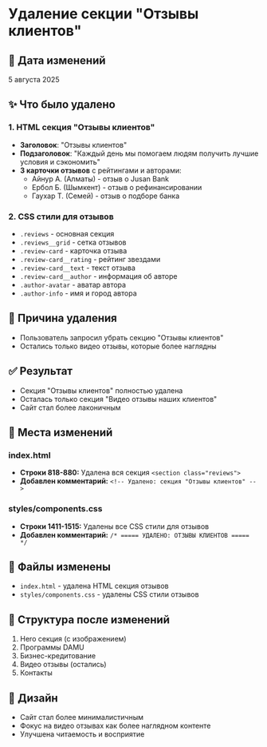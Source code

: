 # Удаление секции "Отзывы клиентов"

## 📅 Дата изменений
5 августа 2025

## ✨ Что было удалено

### 1. HTML секция "Отзывы клиентов"
- **Заголовок**: "Отзывы клиентов"
- **Подзаголовок**: "Каждый день мы помогаем людям получить лучшие условия и сэкономить"
- **3 карточки отзывов** с рейтингами и авторами:
  - Айнур А. (Алматы) - отзыв о Jusan Bank
  - Ербол Б. (Шымкент) - отзыв о рефинансировании
  - Гаухар Т. (Семей) - отзыв о подборе банка

### 2. CSS стили для отзывов
- `.reviews` - основная секция
- `.reviews__grid` - сетка отзывов
- `.review-card` - карточка отзыва
- `.review-card__rating` - рейтинг звездами
- `.review-card__text` - текст отзыва
- `.review-card__author` - информация об авторе
- `.author-avatar` - аватар автора
- `.author-info` - имя и город автора

## 🎯 Причина удаления
- Пользователь запросил убрать секцию "Отзывы клиентов"
- Остались только видео отзывы, которые более наглядны

## ✅ Результат
- Секция "Отзывы клиентов" полностью удалена
- Осталась только секция "Видео отзывы наших клиентов"
- Сайт стал более лаконичным

## 📍 Места изменений

### index.html
- **Строки 818-880:** Удалена вся секция `<section class="reviews">`
- **Добавлен комментарий:** `<!-- Удалено: секция "Отзывы клиентов" -->`

### styles/components.css
- **Строки 1411-1515:** Удалены все CSS стили для отзывов
- **Добавлен комментарий:** `/* ===== УДАЛЕНО: ОТЗЫВЫ КЛИЕНТОВ ===== */`

## 🎯 Файлы изменены
- `index.html` - удалена HTML секция отзывов
- `styles/components.css` - удалены CSS стили отзывов

## 📱 Структура после изменений
1. Hero секция (с изображением)
2. Программы DAMU
3. Бизнес-кредитование
4. Видео отзывы (остались)
5. Контакты

## 🎨 Дизайн
- Сайт стал более минималистичным
- Фокус на видео отзывах как более наглядном контенте
- Улучшена читаемость и восприятие 